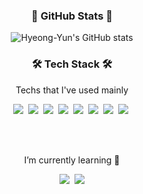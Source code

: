 
<div align="center">
 
<h3 align="center"> 🌿 GitHub Stats 🌿 </h3>
  
![Hyeong-Yun's GitHub stats](https://github-readme-stats.vercel.app/api?username=Hyeong-Yun&show_icons=true&theme=vue)
</div>

<h3 align="center">🛠 Tech Stack 🛠</h3>

<p align="center"> Techs that I've used mainly </p>

<p align="center">
<img src="https://img.shields.io/badge/HTML5-E34F26?style=for-the-square&logo=Html5&logoColor=white">&nbsp 
<img src="https://img.shields.io/badge/Css-1572B6?style=for-the-square&logo=Css3&logoColor=white">&nbsp  
<img src="https://img.shields.io/badge/JavaScript-F7DF1E?style=for-the-square&logo=JavaScript&logoColor=white">&nbsp 
 <img src = "https://img.shields.io/badge/React-blue?style=for-the-square&logo=React&logoColor=white">&nbsp
   <img src = "https://img.shields.io/badge/-Styled--components-yellowgreen?style=for-the-square&logo=styled-components&logoColor=white">&nbsp
  <img src = "https://img.shields.io/badge/Typescript-blue?style=for-the-square&logo=Typescript&logoColor=white">&nbsp
   <img src = "https://img.shields.io/badge/-Node.js-green?style=for-the-square&logo=Node.js&logoColor=white">&nbsp
 <img src = "https://img.shields.io/badge/-Express-orange?style=for-the-square&logo=Express&logoColor=white">&nbsp
</p>
<br><br>

<p align="center"> I’m currently learning 🌱</p>
<p align="center">
 <img src="https://img.shields.io/badge/Python-3766AB?style=flat-square&logo=Python&logoColor=white"/></a>&nbsp 
<img src="https://img.shields.io/badge/C-A8B9CC?style=flat-square&logo=C&logoColor=white"/></a> 
</p>
<br><br>
<!--
**hye0e/hye0e** is a ✨ _special_ ✨ repository because its `README.md` (this file) appears on your GitHub profile.

Here are some ideas to get you started:

Commit changes
- 🌱 I’m currently learning Python
- 📫 How to reach me: nanda5050@naver.com
-->
